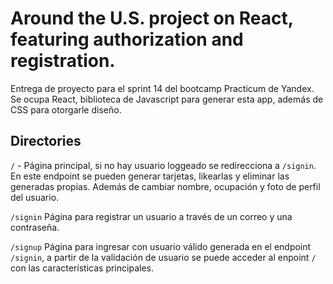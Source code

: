 # Around the U.S. project on React, featuring authorization and registration.

Entrega de proyecto para el sprint 14 del bootcamp Practicum de Yandex.
Se ocupa React, biblioteca de Javascript para generar esta app, además de CSS para otorgarle diseño.

## Directories

`/` - Página principal, si no hay usuario loggeado se redirecciona a `/signin`.
En este endpoint se pueden generar tarjetas, likearlas y eliminar las generadas propias. Además de cambiar nombre, ocupación y foto de perfil del usuario.

`/signin` Página para registrar un usuario a través de un correo y una contraseña.

`/signup` Página para ingresar con usuario válido generada en el endpoint `/signin`, a partir de la validación de usuario se puede acceder al enpoint `/` con las características principales.
